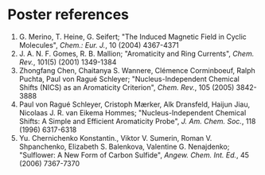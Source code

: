 # Poster references

1. G. Merino, T. Heine, G. Seifert; "The Induced Magnetic Field in Cyclic Molecules", _Chem.: Eur. J._, 10 (2004) 4367-4371
2. J. A. N. F. Gomes, R. B. Mallion; "Aromaticity and Ring Currents", _Chem. Rev._, 101(5) (2001) 1349-1384
3. Zhongfang Chen, Chaitanya S. Wannere, Clémence Corminboeuf, Ralph Puchta, Paul von Ragué Schleyer; "Nucleus-Independent Chemical Shifts (NICS) as an Aromaticity Criterion", _Chem. Rev._, 105 (2005) 3842-3888
4. Paul von Ragué Schleyer, Cristoph Mærker, Alk Dransfeld, Haijun Jiau, Nicolaas J. R. van Eikema Hommes; "Nucleus-Independent Chemical Shifts: A Simple and Efficient Aromaticity Probe", _J. Am. Chem. Soc._, 118 (1996) 6317-6318
5. Yu. Chernichenko Konstantin., Viktor V. Sumerin, Roman V. Shpanchenko, Elizabeth S. Balenkova, Valentine G. Nenajdenko; "Sulflower: A New Form of Carbon Sulfide", _Angew. Chem. Int. Ed._, 45 (2006) 7367-7370
